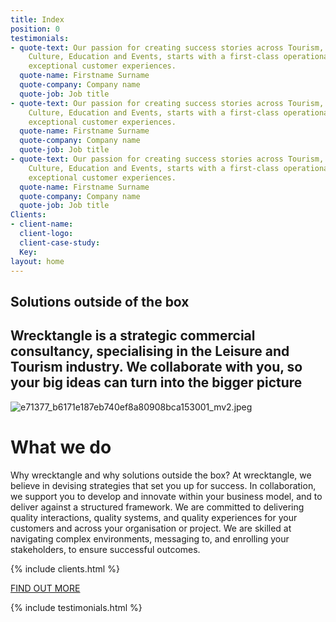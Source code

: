 ```yaml
---
title: Index
position: 0
testimonials:
- quote-text: Our passion for creating success stories across Tourism, the Arts and
    Culture, Education and Events, starts with a first-class operational model and
    exceptional customer experiences.
  quote-name: Firstname Surname
  quote-company: Company name
  quote-job: Job title
- quote-text: Our passion for creating success stories across Tourism, the Arts and
    Culture, Education and Events, starts with a first-class operational model and
    exceptional customer experiences.
  quote-name: Firstname Surname
  quote-company: Company name
  quote-job: Job title
- quote-text: Our passion for creating success stories across Tourism, the Arts and
    Culture, Education and Events, starts with a first-class operational model and
    exceptional customer experiences.
  quote-name: Firstname Surname
  quote-company: Company name
  quote-job: Job title
Clients:
- client-name: 
  client-logo: 
  client-case-study: 
  Key: 
layout: home
---
```


## **Solutions outside of the box**

## Wrecktangle is a strategic commercial consultancy, specialising in the Leisure and Tourism industry. We collaborate with you, so your big ideas can turn into the bigger picture

![e71377_b6171e187eb740ef8a80908bca153001_mv2.jpeg](/wrecktangle/uploads/e71377_b6171e187eb740ef8a80908bca153001_mv2.jpeg)

# What we do

Why wrecktangle and why solutions
outside the box?
At wrecktangle, we believe in devising strategies that set you up for success. In collaboration, we support you to develop and innovate within your business model, and to deliver against a structured framework.
We are committed to delivering quality interactions, quality systems, and quality experiences for your customers and across your organisation or project. We are skilled at navigating complex environments, messaging to, and enrolling your stakeholders, to ensure successful outcomes.

{% include clients.html %}

[FIND OUT MORE](/wrecktangle/projects)

{% include testimonials.html %}
